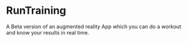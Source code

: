 RunTraining
===========

A Beta version of an augmented reality App which you can do a workout and know your results in real time. 
